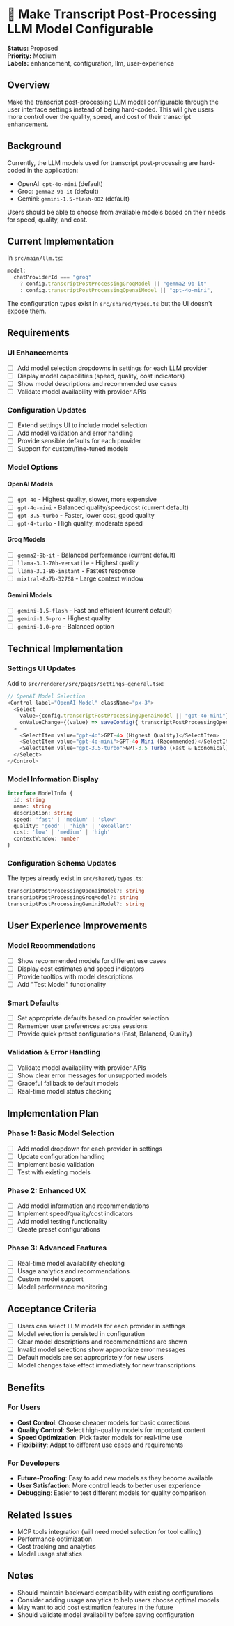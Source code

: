# 🧠 Make Transcript Post-Processing LLM Model Configurable

**Status:** Proposed  
**Priority:** Medium  
**Labels:** enhancement, configuration, llm, user-experience  

## Overview

Make the transcript post-processing LLM model configurable through the user interface settings instead of being hard-coded. This will give users more control over the quality, speed, and cost of their transcript enhancement.

## Background

Currently, the LLM models used for transcript post-processing are hard-coded in the application:
- OpenAI: `gpt-4o-mini` (default)
- Groq: `gemma2-9b-it` (default)  
- Gemini: `gemini-1.5-flash-002` (default)

Users should be able to choose from available models based on their needs for speed, quality, and cost.

## Current Implementation

In `src/main/llm.ts`:
```typescript
model:
  chatProviderId === "groq"
    ? config.transcriptPostProcessingGroqModel || "gemma2-9b-it"
    : config.transcriptPostProcessingOpenaiModel || "gpt-4o-mini",
```

The configuration types exist in `src/shared/types.ts` but the UI doesn't expose them.

## Requirements

### UI Enhancements
- [ ] Add model selection dropdowns in settings for each LLM provider
- [ ] Display model capabilities (speed, quality, cost indicators)
- [ ] Show model descriptions and recommended use cases
- [ ] Validate model availability with provider APIs

### Configuration Updates
- [ ] Extend settings UI to include model selection
- [ ] Add model validation and error handling
- [ ] Provide sensible defaults for each provider
- [ ] Support for custom/fine-tuned models

### Model Options

#### OpenAI Models
- [ ] `gpt-4o` - Highest quality, slower, more expensive
- [ ] `gpt-4o-mini` - Balanced quality/speed/cost (current default)
- [ ] `gpt-3.5-turbo` - Faster, lower cost, good quality
- [ ] `gpt-4-turbo` - High quality, moderate speed

#### Groq Models  
- [ ] `gemma2-9b-it` - Balanced performance (current default)
- [ ] `llama-3.1-70b-versatile` - Highest quality
- [ ] `llama-3.1-8b-instant` - Fastest response
- [ ] `mixtral-8x7b-32768` - Large context window

#### Gemini Models
- [ ] `gemini-1.5-flash` - Fast and efficient (current default)
- [ ] `gemini-1.5-pro` - Highest quality
- [ ] `gemini-1.0-pro` - Balanced option

## Technical Implementation

### Settings UI Updates

Add to `src/renderer/src/pages/settings-general.tsx`:

```typescript
// OpenAI Model Selection
<Control label="OpenAI Model" className="px-3">
  <Select
    value={config.transcriptPostProcessingOpenaiModel || "gpt-4o-mini"}
    onValueChange={(value) => saveConfig({ transcriptPostProcessingOpenaiModel: value })}
  >
    <SelectItem value="gpt-4o">GPT-4o (Highest Quality)</SelectItem>
    <SelectItem value="gpt-4o-mini">GPT-4o Mini (Recommended)</SelectItem>
    <SelectItem value="gpt-3.5-turbo">GPT-3.5 Turbo (Fast & Economical)</SelectItem>
  </Select>
</Control>
```

### Model Information Display

```typescript
interface ModelInfo {
  id: string
  name: string
  description: string
  speed: 'fast' | 'medium' | 'slow'
  quality: 'good' | 'high' | 'excellent'
  cost: 'low' | 'medium' | 'high'
  contextWindow: number
}
```

### Configuration Schema Updates

The types already exist in `src/shared/types.ts`:
```typescript
transcriptPostProcessingOpenaiModel?: string
transcriptPostProcessingGroqModel?: string  
transcriptPostProcessingGeminiModel?: string
```

## User Experience Improvements

### Model Recommendations
- [ ] Show recommended models for different use cases
- [ ] Display cost estimates and speed indicators
- [ ] Provide tooltips with model descriptions
- [ ] Add "Test Model" functionality

### Smart Defaults
- [ ] Set appropriate defaults based on provider selection
- [ ] Remember user preferences across sessions
- [ ] Provide quick preset configurations (Fast, Balanced, Quality)

### Validation & Error Handling
- [ ] Validate model availability with provider APIs
- [ ] Show clear error messages for unsupported models
- [ ] Graceful fallback to default models
- [ ] Real-time model status checking

## Implementation Plan

### Phase 1: Basic Model Selection
- [ ] Add model dropdown for each provider in settings
- [ ] Update configuration handling
- [ ] Implement basic validation
- [ ] Test with existing models

### Phase 2: Enhanced UX
- [ ] Add model information and recommendations
- [ ] Implement speed/quality/cost indicators
- [ ] Add model testing functionality
- [ ] Create preset configurations

### Phase 3: Advanced Features
- [ ] Real-time model availability checking
- [ ] Usage analytics and recommendations
- [ ] Custom model support
- [ ] Model performance monitoring

## Acceptance Criteria

- [ ] Users can select LLM models for each provider in settings
- [ ] Model selection is persisted in configuration
- [ ] Clear model descriptions and recommendations are shown
- [ ] Invalid model selections show appropriate error messages
- [ ] Default models are set appropriately for new users
- [ ] Model changes take effect immediately for new transcriptions

## Benefits

### For Users
- **Cost Control**: Choose cheaper models for basic corrections
- **Quality Control**: Select high-quality models for important content
- **Speed Optimization**: Pick faster models for real-time use
- **Flexibility**: Adapt to different use cases and requirements

### For Developers
- **Future-Proofing**: Easy to add new models as they become available
- **User Satisfaction**: More control leads to better user experience
- **Debugging**: Easier to test different models for quality comparison

## Related Issues

- MCP tools integration (will need model selection for tool calling)
- Performance optimization
- Cost tracking and analytics
- Model usage statistics

## Notes

- Should maintain backward compatibility with existing configurations
- Consider adding usage analytics to help users choose optimal models
- May want to add cost estimation features in the future
- Should validate model availability before saving configuration
